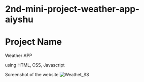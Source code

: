 # 2nd-mini-project-weather-app-aiyshu

# Project Name
Weather APP

using HTML, CSS, Javascript

Screenshot of the website
![Weathet_SS](https://user-images.githubusercontent.com/111043708/194086103-72eb137b-8859-4438-b566-4135266b3799.png)

